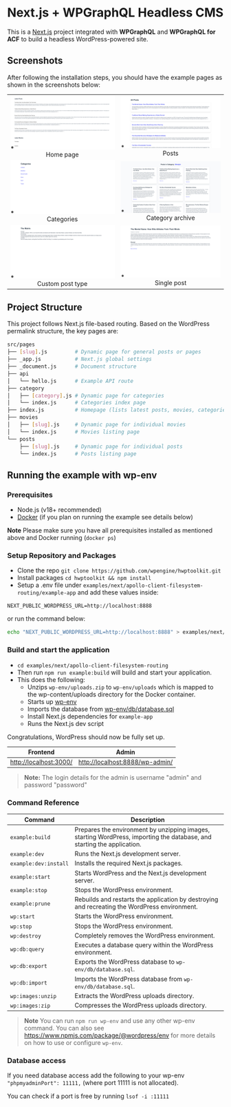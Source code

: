 # Next.js + WPGraphQL Headless CMS

This is a [Next.js](https://nextjs.org) project integrated with **WPGraphQL** and **WPGraphQL for ACF** to build a headless WordPress-powered site.

## Screenshots

After following the installation steps, you should have the example pages as shown in the screenshots below:

|                                                           |                                                             |
| :-------------------------------------------------------: | :---------------------------------------------------------: |
|     ![homepage](./screenshots/home.png)<br>Home page      |         ![posts](./screenshots/posts.png)<br>Posts          |
| ![categories](./screenshots/categories.png)<br>Categories | ![category](./screenshots/category.png)<br>Category archive |
| ![cpt](./screenshots/single-cpt.png)<br>Custom post type  |    ![post](./screenshots/single-post.png)<br>Single post    |

## Project Structure

This project follows Next.js file-based routing. Based on the WordPress permalink structure, the key pages are:

```bash
src/pages
├── [slug].js         # Dynamic page for general posts or pages
├── _app.js           # Next.js global settings
├── _document.js      # Document structure
├── api
│   └── hello.js      # Example API route
├── category
│   ├── [category].js # Dynamic page for categories
│   └── index.js      # Categories index page
├── index.js          # Homepage (lists latest posts, movies, categories)
├── movies
│   ├── [slug].js     # Dynamic page for individual movies
│   └── index.js      # Movies listing page
└── posts
    ├── [slug].js     # Dynamic page for individual posts
    └── index.js      # Posts listing page
```

## Running the example with wp-env

### Prerequisites

- Node.js (v18+ recommended)
- [Docker](https://www.docker.com/) (if you plan on running the example see details below)

**Note** Please make sure you have all prerequisites installed as mentioned above and Docker running (`docker ps`)

### Setup Repository and Packages

- Clone the repo `git clone https://github.com/wpengine/hwptoolkit.git`
- Install packages `cd hwptoolkit && npm install`
- Setup a .env file under `examples/next/apollo-client-filesystem-routing/example-app` and add these values inside:

```
NEXT_PUBLIC_WORDPRESS_URL=http://localhost:8888
```

or run the command below:

```bash
echo "NEXT_PUBLIC_WORDPRESS_URL=http://localhost:8888" > examples/next/apollo-client-filesystem-routing/example-app/.env
```

### Build and start the application

- `cd examples/next/apollo-client-filesystem-routing`
- Then run `npm run example:build` will build and start your application.
- This does the following:
  - Unzips `wp-env/uploads.zip` to `wp-env/uploads` which is mapped to the wp-content/uploads directory for the Docker container.
  - Starts up [wp-env](https://developer.wordpress.org/block-editor/getting-started/devenv/get-started-with-wp-env/)
  - Imports the database from [wp-env/db/database.sql](wp-env/db/database.sql)
  - Install Next.js dependencies for `example-app`
  - Runs the Next.js dev script

Congratulations, WordPress should now be fully set up.

| Frontend                                         | Admin                                                              |
| ------------------------------------------------ | ------------------------------------------------------------------ |
| [http://localhost:3000/](http://localhost:3000/) | [http://localhost:8888/wp-admin/](http://localhost:8888/wp-admin/) |

> **Note:** The login details for the admin is username "admin" and password "password"

### Command Reference

| Command               | Description                                                                                                             |
| --------------------- | ----------------------------------------------------------------------------------------------------------------------- |
| `example:build`       | Prepares the environment by unzipping images, starting WordPress, importing the database, and starting the application. |
| `example:dev`         | Runs the Next.js development server.                                                                                    |
| `example:dev:install` | Installs the required Next.js packages.                                                                                 |
| `example:start`       | Starts WordPress and the Next.js development server.                                                                    |
| `example:stop`        | Stops the WordPress environment.                                                                                        |
| `example:prune`       | Rebuilds and restarts the application by destroying and recreating the WordPress environment.                           |
| `wp:start`            | Starts the WordPress environment.                                                                                       |
| `wp:stop`             | Stops the WordPress environment.                                                                                        |
| `wp:destroy`          | Completely removes the WordPress environment.                                                                           |
| `wp:db:query`         | Executes a database query within the WordPress environment.                                                             |
| `wp:db:export`        | Exports the WordPress database to `wp-env/db/database.sql`.                                                             |
| `wp:db:import`        | Imports the WordPress database from `wp-env/db/database.sql`.                                                           |
| `wp:images:unzip`     | Extracts the WordPress uploads directory.                                                                               |
| `wp:images:zip`       | Compresses the WordPress uploads directory.                                                                             |

> **Note** You can run `npm run wp-env` and use any other wp-env command. You can also see <https://www.npmjs.com/package/@wordpress/env> for more details on how to use or configure `wp-env`.

### Database access

If you need database access add the following to your wp-env `"phpmyadminPort": 11111,` (where port 11111 is not allocated).

You can check if a port is free by running `lsof -i :11111`

